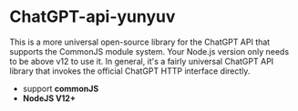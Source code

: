 # ChatGPT-api-yunyuv

This is a more universal open-source library for the ChatGPT API that supports the CommonJS module system. Your Node.js version only needs to be above v12 to use it. In general, it's a fairly universal ChatGPT API library that invokes the official ChatGPT HTTP interface directly.

- support **commonJS**
- **NodeJS V12+**